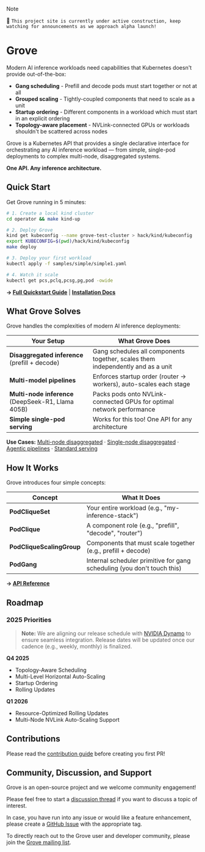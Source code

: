 > [!NOTE]
>
> :construction_worker: `This project site is currently under active construction, keep watching for announcements as we approach alpha launch!`

# Grove

Modern AI inference workloads need capabilities that Kubernetes doesn't provide out-of-the-box:

- **Gang scheduling** - Prefill and decode pods must start together or not at all
- **Grouped scaling** - Tightly-coupled components that need to scale as a unit
- **Startup ordering** - Different components in a workload which must start in an explicit ordering
- **Topology-aware placement** - NVLink-connected GPUs or workloads shouldn't be scattered across nodes

Grove is a Kubernetes API that provides a single declarative interface for orchestrating any AI inference workload — from simple, single-pod deployments to complex multi-node, disaggregated systems.

**One API. Any inference architecture.**

## Quick Start

Get Grove running in 5 minutes:

```bash
# 1. Create a local kind cluster
cd operator && make kind-up

# 2. Deploy Grove
kind get kubeconfig --name grove-test-cluster > hack/kind/kubeconfig
export KUBECONFIG=$(pwd)/hack/kind/kubeconfig
make deploy

# 3. Deploy your first workload
kubectl apply -f samples/simple/simple1.yaml

# 4. Watch it scale
kubectl get pcs,pclq,pcsg,pg,pod -owide
```

**→ [Full Quickstart Guide](docs/quickstart.md)** | **[Installation Docs](docs/installation.md)**

## What Grove Solves

Grove handles the complexities of modern AI inference deployments:

| Your Setup | What Grove Does |
|------------|-----------------|
| **Disaggregated inference** (prefill + decode) | Gang schedules all components together, scales them independently and as a unit |
| **Multi-model pipelines** | Enforces startup order (router → workers), auto-scales each stage |
| **Multi-node inference** (DeepSeek-R1, Llama 405B) | Packs pods onto NVLink-connected GPUs for optimal network performance |
| **Simple single-pod serving** | Works for this too! One API for any architecture |

**Use Cases:** [Multi-node disaggregated](docs/assets/multinode-disaggregated.excalidraw.png) · [Single-node disaggregated](docs/assets/singlenode-disaggregated.excalidraw.png) · [Agentic pipelines](docs/assets/agentic-pipeline.excalidraw.png) · [Standard serving](docs/assets/singlenode-aggregated.excalidraw.png)

## How It Works

Grove introduces four simple concepts:

| Concept | What It Does |
|---------|--------------|
| **PodCliqueSet** | Your entire workload (e.g., "my-inference-stack") |
| **PodClique** | A component role (e.g., "prefill", "decode", "router") |
| **PodCliqueScalingGroup** | Components that must scale together (e.g., prefill + decode) |
| **PodGang** | Internal scheduler primitive for gang scheduling (you don't touch this) |

**→ [API Reference](docs/api-reference/operator-api.md)**

## Roadmap

### 2025 Priorities

> **Note:** We are aligning our release schedule with [NVIDIA Dynamo](https://github.com/ai-dynamo/dynamo) to ensure seamless integration. Release dates will be updated once our cadence (e.g., weekly, monthly) is finalized.

**Q4 2025**
- Topology-Aware Scheduling
- Multi-Level Horizontal Auto-Scaling
- Startup Ordering
- Rolling Updates

**Q1 2026**
- Resource-Optimized Rolling Updates
- Multi-Node NVLink Auto-Scaling Support

## Contributions

Please read the [contribution guide](CONTRIBUTING.md) before creating you first PR!

## Community, Discussion, and Support

Grove is an open-source project and we welcome community engagement!

Please feel free to start a [discussion thread](https://github.com/NVIDIA/grove/discussions) if you want to discuss a topic of interest.

In case, you have run into any issue or would like a feature enhancement, please create a [GitHub Issue](https://github.com/NVIDIA/grove/issues) with the appropriate tag.

To directly reach out to the Grove user and developer community, please join the [Grove mailing list](https://groups.google.com/g/grove-k8s).
